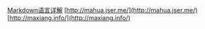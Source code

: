 [Markdown语言详解](http://www.kuqin.com/shuoit/20141125/343459.html)
[http://mahua.jser.me/](http://mahua.jser.me/)
[http://maxiang.info/](http://maxiang.info/)

